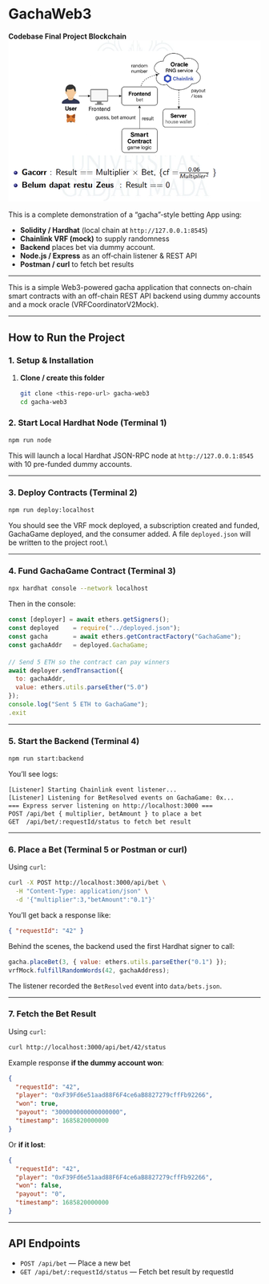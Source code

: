# GachaWeb3
**Codebase Final Project Blockchain**
![Alt text describing the image](assets/1.png)

This is a complete demonstration of a “gacha”‐style betting App using:

- **Solidity / Hardhat** (local chain at `http://127.0.0.1:8545`)  
- **Chainlink VRF (mock)** to supply randomness
- **Backend** places bet via dummy account. 
- **Node.js / Express** as an off‐chain listener & REST API  
- **Postman / curl** to fetch bet results

---



This is a simple Web3-powered gacha application that connects on-chain smart contracts with an off-chain REST API backend using dummy accounts and a mock oracle (VRFCoordinatorV2Mock).

---

##  How to Run the Project
### 1. Setup & Installation

1. **Clone / create this folder**  
   ```bash
   git clone <this‐repo‐url> gacha‐web3
   cd gacha‐web3
   ```
### 2. Start Local Hardhat Node (Terminal 1)

```bash
npm run node
```

This will launch a local Hardhat JSON-RPC node at `http://127.0.0.1:8545` with 10 pre-funded dummy accounts.

---

### 3. Deploy Contracts (Terminal 2)

```bash
npm run deploy:localhost
```

You should see the VRF mock deployed, a subscription created and funded, GachaGame deployed, and the consumer added. A file `deployed.json` will be written to the project root.\\

---

### 4. Fund GachaGame Contract (Terminal 3)

```bash
npx hardhat console --network localhost
```

Then in the console:

```js
const [deployer] = await ethers.getSigners();
const deployed    = require("../deployed.json");
const gacha       = await ethers.getContractFactory("GachaGame");
const gachaAddr   = deployed.GachaGame;

// Send 5 ETH so the contract can pay winners
await deployer.sendTransaction({
  to: gachaAddr,
  value: ethers.utils.parseEther("5.0")
});
console.log("Sent 5 ETH to GachaGame");
.exit
```

---

### 5. Start the Backend (Terminal 4)

```bash
npm run start:backend
```

You’ll see logs:

```
[Listener] Starting Chainlink event listener...
[Listener] Listening for BetResolved events on GachaGame: 0x...
=== Express server listening on http://localhost:3000 ===
POST /api/bet { multiplier, betAmount } to place a bet
GET  /api/bet/:requestId/status to fetch bet result
```

---

### 6. Place a Bet (Terminal 5 or Postman or curl)

Using `curl`:

```bash
curl -X POST http://localhost:3000/api/bet \
  -H "Content-Type: application/json" \
  -d '{"multiplier":3,"betAmount":"0.1"}'
```

You’ll get back a response like:

```json
{ "requestId": "42" }
```

Behind the scenes, the backend used the first Hardhat signer to call:

```js
gacha.placeBet(3, { value: ethers.utils.parseEther("0.1") });
vrfMock.fulfillRandomWords(42, gachaAddress);
```

The listener recorded the `BetResolved` event into `data/bets.json`.

---

### 7. Fetch the Bet Result

Using `curl`:

```bash
curl http://localhost:3000/api/bet/42/status
```

Example response **if the dummy account won**:

```json
{
  "requestId": "42",
  "player": "0xF39Fd6e51aad88F6F4ce6aB8827279cffFb92266",
  "won": true,
  "payout": "300000000000000000",
  "timestamp": 1685820000000
}
```

Or **if it lost**:

```json
{
  "requestId": "42",
  "player": "0xF39Fd6e51aad88F6F4ce6aB8827279cffFb92266",
  "won": false,
  "payout": "0",
  "timestamp": 1685820000000
}
```

---

## API Endpoints

* `POST /api/bet` — Place a new bet
* `GET /api/bet/:requestId/status` — Fetch bet result by requestId

